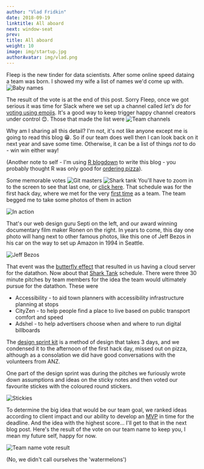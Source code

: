 ```yaml
---
author: "Vlad Fridkin"
date: 2018-09-19
linktitle: All aboard
next: window-seat
prev: 
title: All aboard
weight: 10
image: img/startup.jpg
authorAvatar: img/vlad.png
---
```



Fleep is the new tinder for data scientists.  After some online speed dataing a team was born.  I showed my wife a list of names we'd come up with.
![Baby names](/img/190919_team_name_choice.JPG)

The result of the vote is at the end of this post. Sorry Fleep, once we got serious it was time for Slack where we set up a channel called *let's do* for [voting using emojis](https://get.slack.help/hc/en-us/articles/229002507-Polls-in-Slack).  It's a good way to keep trigger happy channel creators under control :blush:.  Those that made the list were
![Team channels](/img/all_aboard/team_channels.JPG)

Why am I sharing all this detail?  I'm not, it's not like anyone except me is going to read this blog :grin:.  So if our team does well then I can look back on it next year and save some time.  Otherwise, it can be a list of things _not_ to do - win win either way!

(Another note to self - I'm using [R blogdown](https://bookdown.org/yihui/blogdown/) to write this blog - you probably thought R was only good for [ordering pizza](https://stat.ethz.ch/pipermail/r-help/2004-June/053587.html)).

Some memorable votes
![Git masters](/img/all_aboard/git_masters_vote.JPG)
![Shark tank](/img/all_aboard/shark_tank.JPG)
You'll have to zoom in to the screen to see that last one, or [click here](/img/all_aboard/shark_tank.png).  That schedule was for the first hack day, where we met for the very [first time](https://www.youtube.com/watch?v=r9jmusgMgro) as a team.  The team begged me to take some photos of them in action

![In action](/img/all_aboard/first_time.jpg)

That's our web design guru Septi on the left, and our award winning documentary film maker Ronen on the right. In years to come, this day one photo will hang next to other famous photos, like this one of Jeff Bezos in his car on the way to set up Amazon in 1994 in Seattle.

![Jeff Bezos](/img/all_aboard/jeff_bezos_car.JPG)

That event was the [butterfly effect](https://en.wikipedia.org/wiki/Chaos_theory) that resulted in us having a cloud server for the datathon.
Now about that [Shark Tank](https://www.youtube.com/watch?v=yfxQXakhLpg) schedule. There were three 30 minute pitches by team members for the idea the team would ultimately pursue for the datathon.  These were

- Accessibility - to aid town planners with accessibility infrastructure planning at stops
- CityZen - to help people find a place to live based on public transport comfort and speed
- Adshel - to help advertisers choose when and where to run digital billboards

The [design sprint kit](https://designsprintkit.withgoogle.com/methods/) is a method of design that takes 3 days, and we condensed it to the afternoon of the first hack day, missed out on pizza, although as a consolation we did have good conversations with the volunteers from ANZ.

One part of the design sprint was during the pitches we furiously wrote down assumptions and ideas on the sticky notes and then voted our favourite stickes with the coloured round stickers.

![Stickies](/img/all_aboard/stickies.jpg)

To determine the big idea that would be our team goal, we ranked ideas according to client impact and our ability to develop an [MVP](https://www.youtube.com/watch?v=jHyU54GhfGs) in time for the deadline.  And the idea with the highest score... I'll get to that in the next blog post.  Here's the result of the vote on our team name to keep you, I mean my future self, happy for now.

![Team name vote result](/img/all_aboard/team_name_vote_results.JPG)

(No, we didn't call ourselves the 'watermelons')




